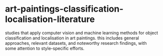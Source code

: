 # art-paintings-classification-localisation-literature
studies that apply computer vision and machine learning methods for object classification and localisation in art paintings. this includes general approaches, relevant datasets, and noteworthy research findings, with some attention to style-specific efforts.
